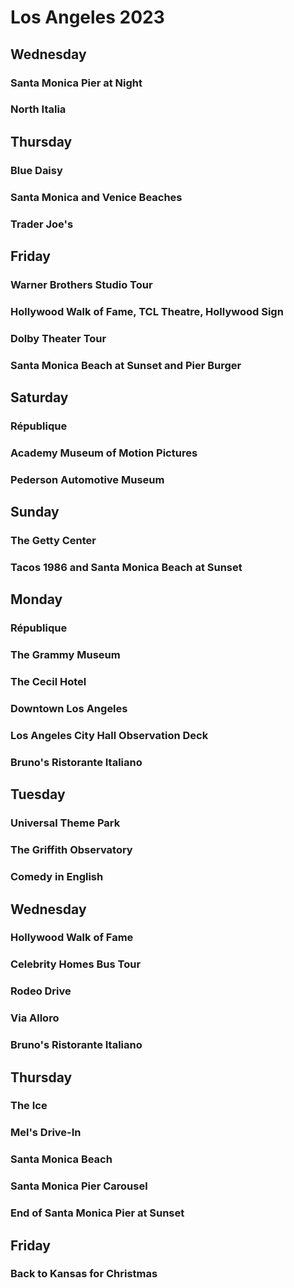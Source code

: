 # Los Angeles 2023

## Wednesday

### Santa Monica Pier at Night

### North Italia

## Thursday

### Blue Daisy

### Santa Monica and Venice Beaches

### Trader Joe's

## Friday

### Warner Brothers Studio Tour

### Hollywood Walk of Fame, TCL Theatre, Hollywood Sign

### Dolby Theater Tour

### Santa Monica Beach at Sunset and Pier Burger

## Saturday

### République

### Academy Museum of Motion Pictures

### Pederson Automotive Museum

## Sunday

### The Getty Center

### Tacos 1986 and Santa Monica Beach at Sunset

## Monday

### République

### The Grammy Museum

### The Cecil Hotel

### Downtown Los Angeles

### Los Angeles City Hall Observation Deck

### Bruno's Ristorante Italiano

## Tuesday

### Universal Theme Park

### The Griffith Observatory

### Comedy in English

## Wednesday

### Hollywood Walk of Fame

### Celebrity Homes Bus Tour

### Rodeo Drive

### Via Alloro

### Bruno's Ristorante Italiano

## Thursday

### The Ice 

### Mel's Drive-In

### Santa Monica Beach

### Santa Monica Pier Carousel

### End of Santa Monica Pier at Sunset

## Friday

### Back to Kansas for Christmas
